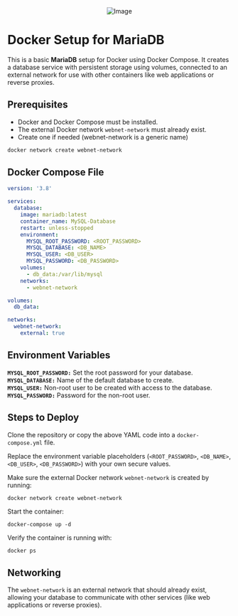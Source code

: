<div style="text-align: center;">

<img src="https://lh4.googleusercontent.com/proxy/TYEapJ_0zp4AE90WAgWNTUQk5JS-WsX4L531MR8f0uyLCfdP3h6a1f4TEOMnSmHpeqZZzGzYq4C8BwAhA3TgZzBTTBWHVfo9kbp0DKuIwpclIvfVZZEG3b8RikCKjMHt5RPKigIk0g" alt="Image" style="max-width: 100%; height: auto;">

</div>



# Docker Setup for MariaDB

This is a basic **MariaDB** setup for Docker using Docker Compose. It creates a database service with persistent storage using volumes, connected to an external network for use with other containers like web applications or reverse proxies.

## Prerequisites

- Docker and Docker Compose must be installed.
- The external Docker network `webnet-network` must already exist.
- Create one if needed (webnet-network is a generic name)
```bash
docker network create webnet-network
```

## Docker Compose File

```yaml
version: '3.8'

services:
  database:
    image: mariadb:latest
    container_name: MySQL-Database
    restart: unless-stopped
    environment:
      MYSQL_ROOT_PASSWORD: <ROOT_PASSWORD>
      MYSQL_DATABASE: <DB_NAME>
      MYSQL_USER: <DB_USER>
      MYSQL_PASSWORD: <DB_PASSWORD>
    volumes:
      - db_data:/var/lib/mysql
    networks:
      - webnet-network

volumes:
  db_data:

networks:
  webnet-network:
    external: true
```

## Environment Variables 

**`MYSQL_ROOT_PASSWORD:`** Set the root password for your database. \
**`MYSQL_DATABASE:`** Name of the default database to create. \
**`MYSQL_USER:`** Non-root user to be created with access to the database. \
**`MYSQL_PASSWORD:`** Password for the non-root user.

## Steps to Deploy

Clone the repository or copy the above YAML code into a `docker-compose.yml` file.

Replace the environment variable placeholders (`<ROOT_PASSWORD>`, `<DB_NAME>`, `<DB_USER>`, `<DB_PASSWORD>`) with your own secure values.

Make sure the external Docker network `webnet-network` is created by running:
```bash
docker network create webnet-network
```
Start the container:
```
docker-compose up -d
```
Verify the container is running with:
```
docker ps
```

## Networking
The `webnet-network` is an external network that should already exist, allowing your database to communicate with other services (like web applications or reverse proxies).


